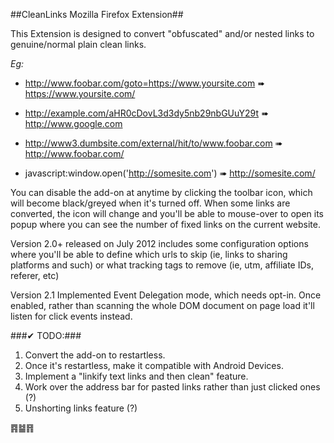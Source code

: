 ##CleanLinks Mozilla Firefox Extension##

This Extension is designed to convert "obfuscated" and/or nested links to genuine/normal plain clean links.

_Eg:_

- <http://www.foobar.com/goto=https://www.yoursite.com> ➠ <https://www.yoursite.com/>

- <http://example.com/aHR0cDovL3d3dy5nb29nbGUuY29t> ➠ <http://www.google.com>

- <http://www3.dumbsite.com/external/hit/to/www.foobar.com> ➠ <http://www.foobar.com/>

- javascript:window.open('http://somesite.com') ➠ <http://somesite.com/>


You can disable the add-on at anytime by clicking the toolbar icon, which will become black/greyed when it's turned off. When some links are converted, the icon will change and you'll be able to mouse-over to open its popup where you can see the number of fixed links on the current website.

Version 2.0+ released on July 2012 includes some configuration options where you'll be able to define which urls to skip (ie, links to sharing platforms and such) or what tracking tags to remove (ie, utm, affiliate IDs, referer, etc)

Version 2.1 Implemented Event Delegation mode, which needs opt-in. Once enabled, rather than scanning the whole DOM document on page load it'll listen for click events instead.


###✔ TODO:###

<ol>
<li> Convert the add-on to restartless.</li>
<li> Once it's restartless, make it compatible with Android Devices.</li>
<li> Implement a "linkify text links and then clean" feature.</li>
<li> Work over the address bar for pasted links rather than just clicked ones (?)</li>
<li> Unshorting links feature (?) </li>
</ol>


䷴䷄䷢